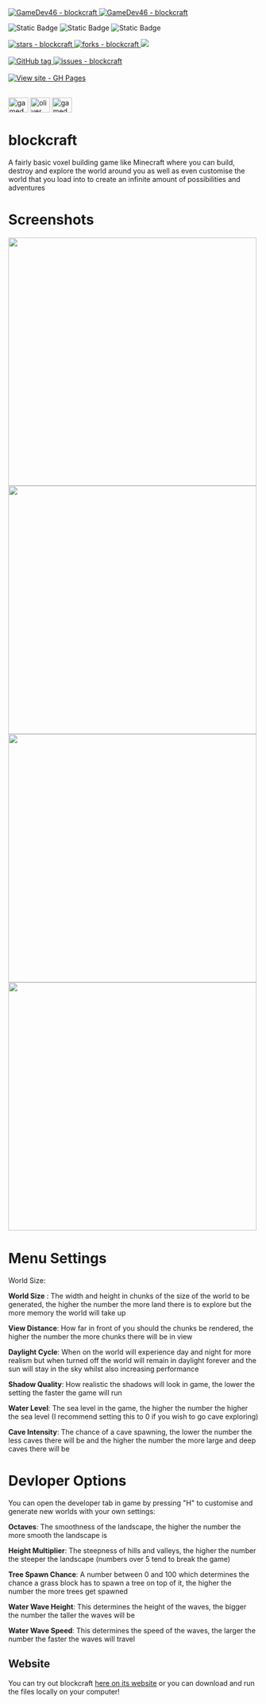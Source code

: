 <a href="https://github.com/GameDev46" title="Go to GitHub repo">
    <img src="https://img.shields.io/static/v1?label=GameDev46&message=Profile&color=Green&logo=github&style=for-the-badge&labelColor=1f1f22" alt="GameDev46 - blockcraft">
    <img src="https://img.shields.io/badge/Version-1.3.1-green?style=for-the-badge&labelColor=1f1f22&color=Green" alt="GameDev46 - blockcraft">
</a>


![Static Badge](https://img.shields.io/badge/-HTML5-1f1f22?style=for-the-badge&logo=HTML5)
![Static Badge](https://img.shields.io/badge/-CSS-1f1f22?style=for-the-badge&logo=CSS3&logoColor=6060ef)
![Static Badge](https://img.shields.io/badge/-JavaScript-1f1f22?style=for-the-badge&logo=JavaScript)
    
<a href="https://github.com/GameDev46/blockcraft/stargazers">
    <img src="https://img.shields.io/github/stars/GameDev46/blockcraft?style=for-the-badge&labelColor=1f1f22" alt="stars - blockcraft">
</a>
<a href="https://github.com/GameDev46/blockcraft/forks">
    <img src="https://img.shields.io/github/forks/GameDev46/blockcraft?style=for-the-badge&labelColor=1f1f22" alt="forks - blockcraft">
</a>
<a href="https://github.com/GameDev46/blockcraft/issues">
    <img src="https://img.shields.io/github/issues/GameDev46/blockcraft?style=for-the-badge&labelColor=1f1f22&color=blue"/>
 </a>

<br>
<br>

<a href="https://github.com/GameDev46/blockcraft/releases/">
    <img src="https://img.shields.io/github/tag/GameDev46/blockcraft?include_prereleases=&sort=semver&color=Green&style=for-the-badge&labelColor=1f1f22" alt="GitHub tag">
</a>

<a href="https://github.com/GameDev46/blockcraft/issues">
    <img src="https://img.shields.io/github/issues/GameDev46/blockcraft?style=for-the-badge&labelColor=1f1f22" alt="issues - blockcraft">
</a>

<br>
<br>

<div align="left">
<a href="https://gamedev46.github.io/blockcraft/">
    <img src="https://img.shields.io/badge/View_site-GH_Pages-2ea44f?style=for-the-badge&labelColor=1f1f22" alt="View site - GH Pages">
</a>
</div>

<br>

<p align="left">
<a href="https://twitter.com/gamedev46" target="blank"><img align="center" src="https://raw.githubusercontent.com/rahuldkjain/github-profile-readme-generator/master/src/images/icons/Social/twitter.svg" alt="gamedev46" height="30" width="40" /></a>
<a href="https://instagram.com/oliver_pearce47" target="blank"><img align="center" src="https://raw.githubusercontent.com/rahuldkjain/github-profile-readme-generator/master/src/images/icons/Social/instagram.svg" alt="oliver_pearce47" height="30" width="40" /></a>
<a href="https://www.youtube.com/c/gamedev46" target="blank"><img align="center" src="https://raw.githubusercontent.com/rahuldkjain/github-profile-readme-generator/master/src/images/icons/Social/youtube.svg" alt="gamedev46" height="30" width="40" /></a>
</p>

# blockcraft

A fairly basic voxel building game like Minecraft where you can build, destroy and explore the world around you as well as even customise the world that you load into to create an infinite amount of possibilities and adventures

# Screenshots

<p>
    <img src="https://github.com/GameDev46/blockcraft/assets/76485006/df19817e-5449-403c-810a-68782fc5e781" width="500">
    <img src="https://github.com/GameDev46/blockcraft/assets/76485006/91929eb9-9fb9-4da3-88d3-a4edd0dced4e" width="500">
    <img src="https://github.com/GameDev46/blockcraft/assets/76485006/e9561054-b221-4b79-a3ab-96fd93f08498" width="500">
    <img src="https://github.com/GameDev46/blockcraft/assets/76485006/08abe614-e941-4a97-83b8-bed34b4b0dab" width="500">
</p>

# Menu Settings

World Size:

**World Size** : The width and height in chunks of the size of the world to be generated, the higher the number the more land there is to explore but the more memory the world will take up

**View Distance**: How far in front of you should the chunks be rendered, the higher the number the more chunks there will be in view

**Daylight Cycle**: When on the world will experience day and night for more realism but when turned off the world will remain in daylight forever and the sun will stay in the sky whilst also increasing performance

**Shadow Quality**:  How realistic the shadows will look in game, the lower the setting the faster the game will run

**Water Level**: The sea level in the game, the higher the number the higher the sea level (I recommend setting this to 0 if you wish to go cave exploring)

**Cave Intensity**: The chance of a cave spawning, the lower the number the less caves there will be and the higher the number the more large and deep caves there will be

# Devloper Options

You can open the developer tab in game by pressing "H" to customise and generate new worlds with your own settings:

**Octaves**: The smoothness of the landscape, the higher the number the more smooth the landscape is

**Height Multiplier**: The steepness of hills and valleys, the higher the number the steeper the landscape (numbers over 5 tend to break the game)

**Tree Spawn Chance**: A number between 0 and 100 which determines the chance a grass block has to spawn a tree on top of it, the higher the number the more trees get spawned

**Water Wave Height**: This determines the height of the waves, the bigger the number the taller the waves will be

**Water Wave Speed**: This determines the speed of the waves, the larger the number the faster the waves will travel

## Website

You can try out blockcraft [here on its website](https://gamedev46.github.io/blockcraft/) or you can download and run the files locally on your computer!
